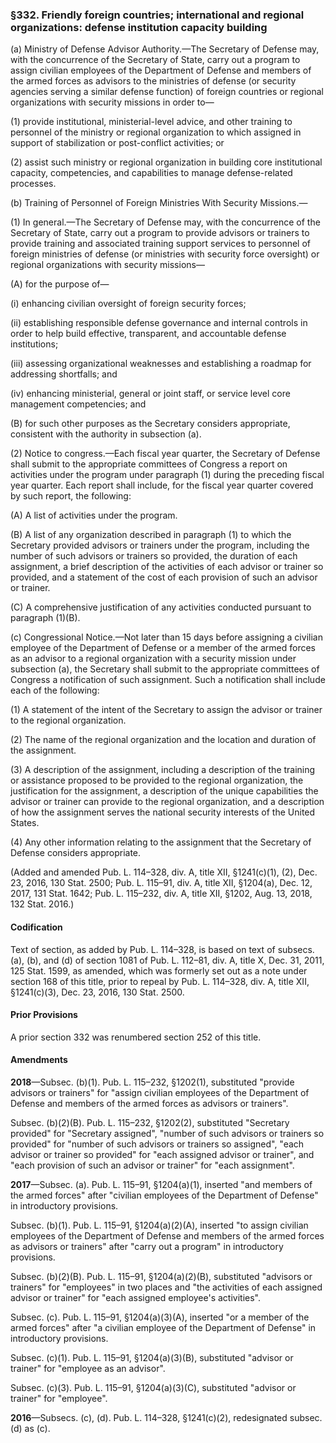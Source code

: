 ### §332. Friendly foreign countries; international and regional organizations: defense institution capacity building ###

(a) Ministry of Defense Advisor Authority.—The Secretary of Defense may, with the concurrence of the Secretary of State, carry out a program to assign civilian employees of the Department of Defense and members of the armed forces as advisors to the ministries of defense (or security agencies serving a similar defense function) of foreign countries or regional organizations with security missions in order to—

(1) provide institutional, ministerial-level advice, and other training to personnel of the ministry or regional organization to which assigned in support of stabilization or post-conflict activities; or

(2) assist such ministry or regional organization in building core institutional capacity, competencies, and capabilities to manage defense-related processes.

(b) Training of Personnel of Foreign Ministries With Security Missions.—

(1) In general.—The Secretary of Defense may, with the concurrence of the Secretary of State, carry out a program to provide advisors or trainers to provide training and associated training support services to personnel of foreign ministries of defense (or ministries with security force oversight) or regional organizations with security missions—

(A) for the purpose of—

(i) enhancing civilian oversight of foreign security forces;

(ii) establishing responsible defense governance and internal controls in order to help build effective, transparent, and accountable defense institutions;

(iii) assessing organizational weaknesses and establishing a roadmap for addressing shortfalls; and

(iv) enhancing ministerial, general or joint staff, or service level core management competencies; and

(B) for such other purposes as the Secretary considers appropriate, consistent with the authority in subsection (a).

(2) Notice to congress.—Each fiscal year quarter, the Secretary of Defense shall submit to the appropriate committees of Congress a report on activities under the program under paragraph (1) during the preceding fiscal year quarter. Each report shall include, for the fiscal year quarter covered by such report, the following:

(A) A list of activities under the program.

(B) A list of any organization described in paragraph (1) to which the Secretary provided advisors or trainers under the program, including the number of such advisors or trainers so provided, the duration of each assignment, a brief description of the activities of each advisor or trainer so provided, and a statement of the cost of each provision of such an advisor or trainer.

(C) A comprehensive justification of any activities conducted pursuant to paragraph (1)(B).

(c) Congressional Notice.—Not later than 15 days before assigning a civilian employee of the Department of Defense or a member of the armed forces as an advisor to a regional organization with a security mission under subsection (a), the Secretary shall submit to the appropriate committees of Congress a notification of such assignment. Such a notification shall include each of the following:

(1) A statement of the intent of the Secretary to assign the advisor or trainer to the regional organization.

(2) The name of the regional organization and the location and duration of the assignment.

(3) A description of the assignment, including a description of the training or assistance proposed to be provided to the regional organization, the justification for the assignment, a description of the unique capabilities the advisor or trainer can provide to the regional organization, and a description of how the assignment serves the national security interests of the United States.

(4) Any other information relating to the assignment that the Secretary of Defense considers appropriate.

(Added and amended Pub. L. 114–328, div. A, title XII, §1241(c)(1), (2), Dec. 23, 2016, 130 Stat. 2500; Pub. L. 115–91, div. A, title XII, §1204(a), Dec. 12, 2017, 131 Stat. 1642; Pub. L. 115–232, div. A, title XII, §1202, Aug. 13, 2018, 132 Stat. 2016.)

#### Codification ####

Text of section, as added by Pub. L. 114–328, is based on text of subsecs. (a), (b), and (d) of section 1081 of Pub. L. 112–81, div. A, title X, Dec. 31, 2011, 125 Stat. 1599, as amended, which was formerly set out as a note under section 168 of this title, prior to repeal by Pub. L. 114–328, div. A, title XII, §1241(c)(3), Dec. 23, 2016, 130 Stat. 2500.

#### Prior Provisions ####

A prior section 332 was renumbered section 252 of this title.

#### Amendments ####

**2018**—Subsec. (b)(1). Pub. L. 115–232, §1202(1), substituted "provide advisors or trainers" for "assign civilian employees of the Department of Defense and members of the armed forces as advisors or trainers".

Subsec. (b)(2)(B). Pub. L. 115–232, §1202(2), substituted "Secretary provided" for "Secretary assigned", "number of such advisors or trainers so provided" for "number of such advisors or trainers so assigned", "each advisor or trainer so provided" for "each assigned advisor or trainer", and "each provision of such an advisor or trainer" for "each assignment".

**2017**—Subsec. (a). Pub. L. 115–91, §1204(a)(1), inserted "and members of the armed forces" after "civilian employees of the Department of Defense" in introductory provisions.

Subsec. (b)(1). Pub. L. 115–91, §1204(a)(2)(A), inserted "to assign civilian employees of the Department of Defense and members of the armed forces as advisors or trainers" after "carry out a program" in introductory provisions.

Subsec. (b)(2)(B). Pub. L. 115–91, §1204(a)(2)(B), substituted "advisors or trainers" for "employees" in two places and "the activities of each assigned advisor or trainer" for "each assigned employee's activities".

Subsec. (c). Pub. L. 115–91, §1204(a)(3)(A), inserted "or a member of the armed forces" after "a civilian employee of the Department of Defense" in introductory provisions.

Subsec. (c)(1). Pub. L. 115–91, §1204(a)(3)(B), substituted "advisor or trainer" for "employee as an advisor".

Subsec. (c)(3). Pub. L. 115–91, §1204(a)(3)(C), substituted "advisor or trainer" for "employee".

**2016**—Subsecs. (c), (d). Pub. L. 114–328, §1241(c)(2), redesignated subsec. (d) as (c).